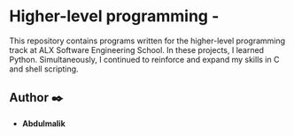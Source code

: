 # Higher-level programming - 

This repository contains programs written for the higher-level programming
track at ALX Software Engineering School. In these projects, I learned Python.
Simultaneously, I continued to reinforce and expand my skills in C and shell
scripting.

## Author :black_nib:

* **Abdulmalik** 
